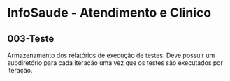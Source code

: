 # InfoSaude - Atendimento e Clinico

## 003-Teste

Armazenamento dos relatórios de execução de testes. Deve possuir um subdiretório para cada iteração uma vez que os testes são executados por iteração.

